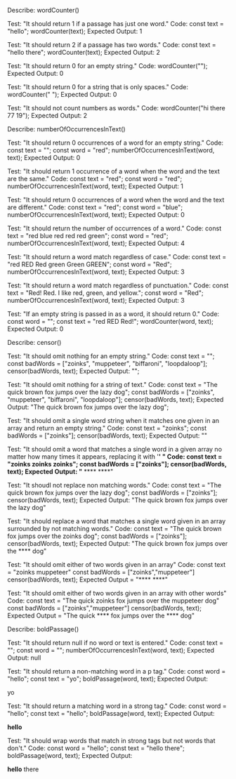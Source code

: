Describe: wordCounter()

Test: "It should return 1 if a passage has just one word."
Code:
const text = "hello";
wordCounter(text);
Expected Output: 1

Test: "It should return 2 if a passage has two words."
Code:
const text = "hello there";
wordCounter(text);
Expected Output: 2

Test: "It should return 0 for an empty string."
Code: wordCounter("");
Expected Output: 0

Test: "It should return 0 for a string that is only spaces."
Code: wordCounter("            ");
Expected Output: 0

Test: "It should not count numbers as words."
Code: wordCounter("hi there 77 19");
Expected Output: 2


Describe: numberOfOccurrencesInText()

Test: "It should return 0 occurrences of a word for an empty string."
Code:
const text = "";
const word = "red";
numberOfOccurrencesInText(word, text);
Expected Output: 0

Test: "It should return 1 occurrence of a word when the word and the text are the same."
Code:
const text = "red";
const word = "red";
numberOfOccurrencesInText(word, text);
Expected Output: 1

Test: "It should return 0 occurrences of a word when the word and the text are different."
Code:
const text = "red";
const word = "blue";
numberOfOccurrencesInText(word, text);
Expected Output: 0

Test: "It should return the number of occurrences of a word."
Code:
const text = "red blue red red red green";
const word = "red";
numberOfOccurrencesInText(word, text);
Expected Output: 4

Test: "It should return a word match regardless of case."
Code:
const text = "red RED Red green Green GREEN";
const word = "Red";
numberOfOccurrencesInText(word, text);
Expected Output: 3

Test: "It should return a word match regardless of punctuation."
Code:
const text = "Red! Red. I like red, green, and yellow.";
const word = "Red";
numberOfOccurrencesInText(word, text);
Expected Output: 3

Test: "If an empty string is passed in as a word, it should return 0."
Code:
const word = "";
const text = "red RED Red!";
wordCounter(word, text);
Expected Output: 0


Describe: censor()

Test: "It should omit nothing for an empty string."
Code:
const text = "";
const badWords = ["zoinks", "muppeteer", "biffaroni", "loopdaloop"];
censor(badWords, text);
Expected Output: "";

Test: "It should omit nothing for a string of text."
Code: 
const text = "The quick brown fox jumps over the lazy dog";
const badWords = ["zoinks", "muppeteer", "biffaroni", "loopdaloop"];
censor(badWords, text);
Expected Output: "The quick brown fox jumps over the lazy dog";

Test: "It should omit a single word string when it matches one given in an array and return an empty string."
Code:
const text = "zoinks";
const badWords = ["zoinks"];
censor(badWords, text);
Expected Output: ""

Test: "It should omit a word that matches a single word in a given array no matter how many times it appears, replacing it with '****' "
Code:
const text = "zoinks zoinks zoinks";
const badWords = ["zoinks"];
censor(badWords, text);
Expected Output: "**** **** ****"

Test: "It shoudl not replace non matching words."
Code:
const text = "The quick brown fox jumps over the lazy dog";
const badWords = ["zoinks"];
censor(badWords, text);
Expected Output: "The quick brown fox jumps over the lazy dog"

Test: "It should replace a word that matches a single word given in an array surrounded by not matching words."
Code:
const text = "The quick brown fox jumps over the zoinks dog";
const badWords = ["zoinks"];
censor(badWords, text);
Expected Output: "The quick brown fox jumps over the **** dog"

Test: "It should omit either of two words given in an array"
Code:
const text = "zoinks muppeteer"
const badWords = ["zoinks","muppeteer"]
censor(badWords, text);
Expected Output = "**** ****"

Test: "It should omit either of two words given in an array with other words"
Code:
const text = "The quick zoinks fox jumps over the muppeteer dog"
const badWords = ["zoinks","muppeteer"]
censor(badWords, text);
Expected Output = "The quick **** fox jumps over the **** dog"


Describe: boldPassage()

Test: "It should return null if no word or text is entered."
Code:
const text = "";
const word = "";
numberOfOccurrencesInText(word, text);
Expected Output: null

Test: "It should return a non-matching word in a p tag."
Code:
const word = "hello";
const text = "yo";
boldPassage(word, text);
Expected Output: <p>yo</p>

Test: "It should return a matching word in a strong tag."
Code:
const word = "hello";
const text = "hello";
boldPassage(word, text);
Expected Output: <p><strong>hello</strong></p>

Test: "It should wrap words that match in strong tags but not words that don't."
Code:
const word = "hello";
const text = "hello there";
boldPassage(word, text);
Expected Output: <p><strong>hello</strong> there</p>